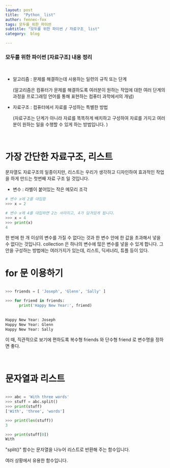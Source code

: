```yaml
---
layout: post
title:  "Python_ list"
author: fennec-fox
tags: 모두를_위한_파이썬
subtitle: "모두를 위한 파이썬 / 자료구조_ list"
category:  blog

---
```


### 모두를 위한 파이썬 [자료구조] 내용 정리

<br>

- 알고리즘 : 문제를 해결하는데 사용하는 일련의 규칙 또는 단계

  (알고리즘은 컴퓨터가 문제를 해결하도록 여러분이 원하는 작업에 대한 여러 단계의 과정을 프로그래밍 언어를 통해 표현하는 컴퓨터 과학에서의 개념)

- 자료구조 : 컴퓨터에서 자료를 구성하는 특별한 방법

  (자료구조는 단계가 아니라 자료를 똑똑하게 배치하고 구성하여 자료를 가지고 여러분이 원하는 일을 수행할 수 있게 하는 방법입니다. )

<br>

# 가장 간단한 자료구조, 리스트

문자열도 자료구조의 일종이지만,  리스트는 우리가 생각하고 디자인하여 효과적인 작업을 하게 만드는 첫번째 자료 구조 일 것입니다. 

- 변수 : 라벨이 붙어있는 작은 메모리 조각

```python
# 변수 x에 2를 대입함
>>> x = 2    

# 변수 x에 4를 대입하면 2는 사라지고, 4가 담겨있게 됩니다. 
>>> x = 4
>>> print(x)
4

```

한 번에 한 개 이상의 변수를 가질 수 없다는 것과 한 변수 안에 한 값을 초과해서 넣을  수 없다는 것입니다.  collection 은 하나의 변수에 많은 변수를 넣을 수 있게 합니다.  그 안을 구성하는 방법에는 여러가지가 있는데, 리스트, 딕셔너리, 튜플 등이 있다. 

# for 문 이용하기

```python

>>> friends = [ 'Joseph', 'Glenn', 'Sally' ]

>>> for friend in friends:
      print('Happy New Year:', friend)
    
    
Happy New Year: Joseph
Happy New Year: Glenn
Happy New Year: Sally

```

이 때, 직관적으로 보기에 편하도록 복수형 friends 와 단수형 friend 로 변수명을 정하면 좋다.

<br>

# 문자열과 리스트

```python

>>> abc = 'With three words'
>>> stuff = abc.split()
>>> print(stuff)
['With', 'three', 'words']

>>> print(len(stuff))
3

>>> print(stuff[0])
With

```

"split()" 함수는 문자열을 나누어 리스트로 반환해 주는 함수입니다. 

여러 상황에서 유용한 함수입니다. 